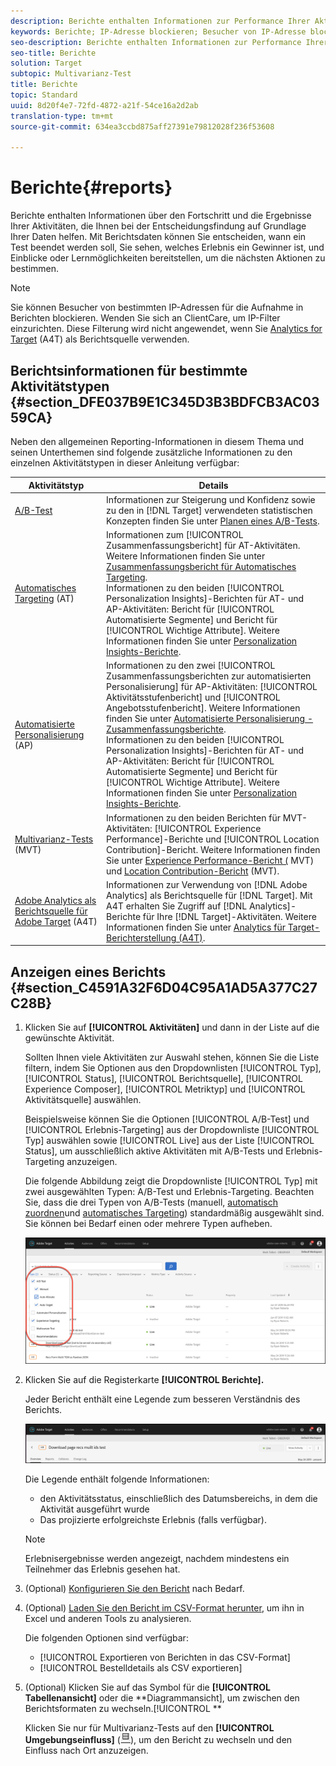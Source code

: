 ```yaml
---
description: Berichte enthalten Informationen zur Performance Ihrer Aktivitäten.
keywords: Berichte; IP-Adresse blockieren; Besucher von IP-Adresse blockieren; Herunterladen von Berichten; csv
seo-description: Berichte enthalten Informationen zur Performance Ihrer Aktivitäten
seo-title: Berichte
solution: Target
subtopic: Multivarianz-Test
title: Berichte
topic: Standard
uuid: 8d20f4e7-72fd-4872-a21f-54ce16a2d2ab
translation-type: tm+mt
source-git-commit: 634ea3ccbd875aff27391e79812028f236f53608

---
```



# Berichte{#reports}

Berichte enthalten Informationen über den Fortschritt und die Ergebnisse Ihrer Aktivitäten, die Ihnen bei der Entscheidungsfindung auf Grundlage Ihrer Daten helfen. Mit Berichtsdaten können Sie entscheiden, wann ein Test beendet werden soll, Sie sehen, welches Erlebnis ein Gewinner ist, und Einblicke oder Lernmöglichkeiten bereitstellen, um die nächsten Aktionen zu bestimmen.

>[!NOTE]
>
>Sie können Besucher von bestimmten IP-Adressen für die Aufnahme in Berichten blockieren. Wenden Sie sich an ClientCare, um IP-Filter einzurichten. Diese Filterung wird nicht angewendet, wenn Sie [Analytics for Target](../c-integrating-target-with-mac/a4t/a4t.md#concept_7540C8C04259434AB6EE33B09F47A1DE) (A4T) als Berichtsquelle verwenden.

## Berichtsinformationen für bestimmte Aktivitätstypen {#section_DFE037B9E1C345D3B3BDFCB3AC0359CA}

Neben den allgemeinen Reporting-Informationen in diesem Thema und seinen Unterthemen sind folgende zusätzliche Informationen zu den einzelnen Aktivitätstypen in dieser Anleitung verfügbar:

| Aktivitätstyp | Details |
|--- |--- |
| [A/B-Test](/help/c-activities/t-test-ab/test-ab.md) | Informationen zur Steigerung und Konfidenz sowie zu den in [!DNL Target] verwendeten statistischen Konzepten finden Sie unter [Planen eines A/B-Tests](/help/c-activities/t-test-ab/sample-size-determination.md). |
| [Automatisches Targeting](/help/c-activities/auto-target-to-optimize.md) (AT) | Informationen zum [!UICONTROL Zusammenfassungsbericht] für AT-Aktivitäten. Weitere Informationen finden Sie unter [Zusammenfassungsbericht für Automatisches Targeting](/help/c-reports/auto-target-summary-report.md).<br>Informationen zu den beiden [!UICONTROL Personalization Insights]-Berichten für AT- und AP-Aktivitäten: Bericht für [!UICONTROL Automatisierte Segmente] und Bericht für [!UICONTROL Wichtige Attribute]. Weitere Informationen finden Sie unter [Personalization Insights-Berichte](/help/c-reports/c-personalization-insights-reports/personalization-insights-reports.md). |
| [Automatisierte Personalisierung](/help/c-activities/t-automated-personalization/automated-personalization.md) (AP) | Informationen zu den zwei [!UICONTROL Zusammenfassungsberichten zur automatisierten Personalisierung] für AP-Aktivitäten: [!UICONTROL Aktivitätsstufenbericht] und [!UICONTROL Angebotsstufenbericht]. Weitere Informationen finden Sie unter [Automatisierte Personalisierung - Zusammenfassungsberichte](/help/c-reports/reports-ap.md).<br>Informationen zu den beiden [!UICONTROL Personalization Insights]-Berichten für AT- und AP-Aktivitäten: Bericht für [!UICONTROL Automatisierte Segmente] und Bericht für [!UICONTROL Wichtige Attribute]. Weitere Informationen finden Sie unter [Personalization Insights-Berichte](/help/c-reports/c-personalization-insights-reports/personalization-insights-reports.md). |
| [Multivarianz-Tests](/help/c-activities/c-multivariate-testing/multivariate-testing.md) (MVT) | Informationen zu den beiden Berichten für MVT-Aktivitäten: [!UICONTROL Experience Performance]-Berichte und [!UICONTROL Location Contribution]-Bericht. Weitere Informationen finden Sie unter [Experience Performance-Bericht (](/help/c-reports/experience-performance-report.md) MVT) und [Location Contribution-Bericht](/help/c-reports/location-contribution-report.md) (MVT). |
| [Adobe Analytics als Berichtsquelle für Adobe Target](/help/c-integrating-target-with-mac/a4t/a4t.md) (A4T) | Informationen zur Verwendung von [!DNL Adobe Analytics] als Berichtsquelle für [!DNL Target]. Mit A4T erhalten Sie Zugriff auf [!DNL Analytics]-Berichte für Ihre [!DNL Target]-Aktivitäten. Weitere Informationen finden Sie unter [Analytics für Target-Berichterstellung (A4T)](/help/c-reports/analytics-for-target-a4t-reporting.md). |

## Anzeigen eines Berichts {#section_C4591A32F6D04C95A1AD5A377C27C28B}

1. Klicken Sie auf **[!UICONTROL Aktivitäten]** und dann in der Liste auf die gewünschte Aktivität.

   Sollten Ihnen viele Aktivitäten zur Auswahl stehen, können Sie die Liste filtern, indem Sie Optionen aus den Dropdownlisten [!UICONTROL Typ], [!UICONTROL Status], [!UICONTROL Berichtsquelle], [!UICONTROL Experience Composer], [!UICONTROL Metriktyp] und [!UICONTROL Aktivitätsquelle] auswählen.

   Beispielsweise können Sie die Optionen [!UICONTROL A/B-Test] und [!UICONTROL Erlebnis-Targeting] aus der Dropdownliste [!UICONTROL Typ] auswählen sowie [!UICONTROL Live] aus der Liste [!UICONTROL Status], um ausschließlich aktive Aktivitäten mit A/B-Tests und Erlebnis-Targeting anzuzeigen.

   Die folgende Abbildung zeigt die Dropdownliste [!UICONTROL Typ] mit zwei ausgewählten Typen: A/B-Test und Erlebnis-Targeting. Beachten Sie, dass die drei Typen von A/B-Tests (manuell, [automatisch zuordnen](/help/c-activities/automated-traffic-allocation/automated-traffic-allocation.md)und [automatisches Targeting](/help/c-activities/auto-target-to-optimize.md)) standardmäßig ausgewählt sind. Sie können bei Bedarf einen oder mehrere Typen aufheben.

   ![Berichte nach Typ filtern](/help/c-reports/assets/report_filters-new.png)

1. Klicken Sie auf die Registerkarte **[!UICONTROL Berichte].**

   Jeder Bericht enthält eine Legende zum besseren Verständnis des Berichts.

   ![Berichtslegende](/help/c-reports/assets/report_menu_bar-new.png)

   Die Legende enthält folgende Informationen:

   * den Aktivitätsstatus, einschließlich des Datumsbereichs, in dem die Aktivität ausgeführt wurde
   * Das projizierte erfolgreichste Erlebnis (falls verfügbar).
   >[!NOTE]
   >
   >Erlebnisergebnisse werden angezeigt, nachdem mindestens ein Teilnehmer das Erlebnis gesehen hat.

1. (Optional) [Konfigurieren Sie den Bericht](../c-reports/c-report-settings/report-settings.md#concept_4BB6A7FDAB6F4806A632F9CD989B8BFA) nach Bedarf.
1. (Optional) [Laden Sie den Bericht im CSV-Format herunter](../c-reports/downloading-data-in-csv-file.md#concept_3F276FF2BBB2499388F97451D6DE2E75), um ihn in Excel und anderen Tools zu analysieren.

   Die folgenden Optionen sind verfügbar:

   * [!UICONTROL Exportieren von Berichten in das CSV-Format]
   * [!UICONTROL Bestelldetails als CSV exportieren]

1. (Optional) Klicken Sie auf das Symbol für die **[!UICONTROL Tabellenansicht]** oder die **Diagrammansicht], um zwischen den Berichtsformaten zu wechseln.[!UICONTROL **

   Klicken Sie nur für Multivarianz-Tests auf den **[!UICONTROL Umgebungseinfluss]** (![Location Contribution-Symbol](assets/icon_location_contribution.png)), um den Bericht zu wechseln und den Einfluss nach Ort anzuzeigen.
